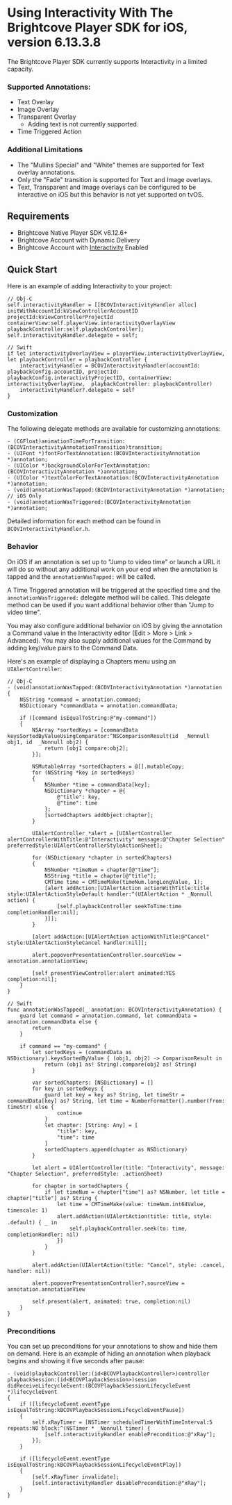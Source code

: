 # Using Interactivity With The Brightcove Player SDK for iOS, version 6.13.3.8

The Brightcove Player SDK currently supports Interactivity in a limited capacity.

### Supported Annotations:

* Text Overlay
* Image Overlay
* Transparent Overlay
    * Adding text is not currently supported.
* Time Triggered Action

### Additional Limitations

* The "Mullins Special" and "White" themes are supported for Text overlay annotations.
* Only the "Fade" transition is supported for Text and Image overlays.
* Text, Transparent and Image overlays can be configured to be interactive on iOS but this behavior is not yet supported on tvOS.

## Requirements

- Brightcove Native Player SDK v6.12.6+
- Brightcove Account with Dynamic Delivery
- Brightcove Account with [Interactivity](https://www.brightcove.com/en/products/interactivity) Enabled

## Quick Start

Here is an example of adding Interactivity to your project:

```
// Obj-C
self.interactivityHandler = [[BCOVInteractivityHandler alloc] initWithAccountId:kViewControllerAccountID projectId:kViewControllerProjectId containerView:self.playerView.interactivityOverlayView playbackController:self.playbackController];
self.interactivityHandler.delegate = self;
```

```
// Swift
if let interactivityOverlayView = playerView.interactivityOverlayView, let playbackController = playbackController {
    interactivityHandler = BCOVInteractivityHandler(accountId: playbackConfig.accountID, projectId: playbackConfig.interactivityProjectID, containerView: interactivityOverlayView,  playbackController: playbackController)
    interactivityHandler?.delegate = self
}
```

### Customization

The following delegate methods are available for customizing annotations:

```
- (CGFloat)animationTimeForTransition:(BCOVInteractivityAnnotationTransition)transition;
- (UIFont *)fontForTextAnnotation:(BCOVInteractivityAnnotation *)annotation;
- (UIColor *)backgroundColorForTextAnnotation:(BCOVInteractivityAnnotation *)annotation;
- (UIColor *)textColorForTextAnnotation:(BCOVInteractivityAnnotation *)annotation;
- (void)annotationWasTapped:(BCOVInteractivityAnnotation *)annotation; // iOS Only
- (void)annotationWasTriggered:(BCOVInteractivityAnnotation *)annotation;
```

Detailed information for each method can be found in `BCOVInteractivityHandler.h`.

### Behavior

On iOS if an annotation is set up to "Jump to video time" or launch a URL it will do so without any additional work on your end when the annotation is tapped and the `annotationWasTapped:` will be called.

A Time Triggered annotation will be triggered at the specified time and the `annotationWasTriggered:` delegate method will be called. This delegate method can be used if you want additional behavior other than "Jump to video time".

You may also configure additional behavior on iOS by giving the annotation a Command value in the Interactivity editor (Edit > More > Link > Advanced). You may also supply additional values for the Command by adding key/value pairs to the Command Data.

Here's an example of displaying a Chapters menu using an `UIAlertController`:

```
// Obj-C
- (void)annotationWasTapped:(BCOVInteractivityAnnotation *)annotation
{
    NSString *command = annotation.command;
    NSDictionary *commandData = annotation.commandData;

    if ([command isEqualToString:@"my-command"])
    {
        NSArray *sortedKeys = [commandData keysSortedByValueUsingComparator:^NSComparisonResult(id  _Nonnull obj1, id  _Nonnull obj2) {
            return [obj1 compare:obj2];
        }];

        NSMutableArray *sortedChapters = @[].mutableCopy;
        for (NSString *key in sortedKeys)
        {
            NSNumber *time = commandData[key];
            NSDictionary *chapter = @{
                @"title": key,
                @"time": time
            };
            [sortedChapters addObject:chapter];
        }

        UIAlertController *alert = [UIAlertController alertControllerWithTitle:@"Interactivity" message:@"Chapter Selection" preferredStyle:UIAlertControllerStyleActionSheet];

        for (NSDictionary *chapter in sortedChapters)
        {
            NSNumber *timeNum = chapter[@"time"];
            NSString *title = chapter[@"title"];
            CMTime time = CMTimeMake(timeNum.longLongValue, 1);
            [alert addAction:[UIAlertAction actionWithTitle:title style:UIAlertActionStyleDefault handler:^(UIAlertAction * _Nonnull action) {
                [self.playbackController seekToTime:time completionHandler:nil];
            }]];
        }

        [alert addAction:[UIAlertAction actionWithTitle:@"Cancel" style:UIAlertActionStyleCancel handler:nil]];

        alert.popoverPresentationController.sourceView = annotation.annotationView;

        [self presentViewController:alert animated:YES completion:nil];
    }
}
```

```
// Swift
func annotationWasTapped(_ annotation: BCOVInteractivityAnnotation) {
    guard let command = annotation.command, let commandData = annotation.commandData else {
        return
    }

    if command == "my-command" {
        let sortedKeys = (commandData as NSDictionary).keysSortedByValue { (obj1, obj2) -> ComparisonResult in
            return (obj1 as! String).compare(obj2 as! String)
        }

        var sortedChapters: [NSDictionary] = []
        for key in sortedKeys {
            guard let key = key as? String, let timeStr = commandData[key] as? String, let time = NumberFormatter().number(from: timeStr) else {
                continue
            }
            let chapter: [String: Any] = [
                "title": key,
                "time": time
            ]
            sortedChapters.append(chapter as NSDictionary)
        }

        let alert = UIAlertController(title: "Interactivity", message: "Chapter Selection", preferredStyle: .actionSheet)

        for chapter in sortedChapters {
            if let timeNum = chapter["time"] as? NSNumber, let title = chapter["title"] as? String {
                let time = CMTimeMake(value: timeNum.int64Value, timescale: 1)
                alert.addAction(UIAlertAction(title: title, style: .default) { _ in
                    self.playbackController.seek(to: time, completionHandler: nil)
                })
            }
        }

        alert.addAction(UIAlertAction(title: "Cancel", style: .cancel, handler: nil))

        alert.popoverPresentationController?.sourceView = annotation.annotationView

        self.present(alert, animated: true, completion:nil)
    }
}
```

### Preconditions

You can set up preconditions for your annotations to show and hide them on demand. Here is an example of hiding an annotation when playback begins and showing it five seconds after pause:

```
- (void)playbackController:(id<BCOVPlaybackController>)controller playbackSession:(id<BCOVPlaybackSession>)session didReceiveLifecycleEvent:(BCOVPlaybackSessionLifecycleEvent *)lifecycleEvent
{
    if ([lifecycleEvent.eventType isEqualToString:kBCOVPlaybackSessionLifecycleEventPause])
    {
        self.xRayTimer = [NSTimer scheduledTimerWithTimeInterval:5 repeats:NO block:^(NSTimer * _Nonnull timer) {
            [self.interactivityHandler enablePrecondition:@"xRay"];
        }];
    }

    if ([lifecycleEvent.eventType isEqualToString:kBCOVPlaybackSessionLifecycleEventPlay])
    {
        [self.xRayTimer invalidate];
        [self.interactivityHandler disablePrecondition:@"xRay"];
    }
}
```
